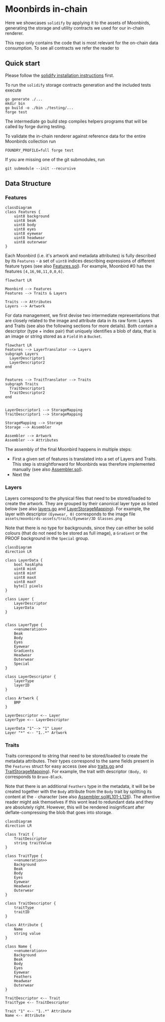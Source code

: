 # Moonbirds in-chain

Here we showcases `solidify` by applying it to the assets of Moonbirds, generating the storage and utility contracts we used for our in-chain renderer.

This repo only contains the code that is most relevant for the on-chain data consumption.
To see all contracts we refer the reader to 


## Quick start

Please follow the [solidify installation instructions](https://github.com/proofxyz/solidify#getting-started) first.

To run the `solidify` storage contracts generation and the included tests execute

```
go generate ./...
mkdir bin
go build -o ./bin ./testing/...
forge test
```

The intermediate go build step compiles helpers programs that will be called by forge during testing.

To validate the in-chain renderer against reference data for the entire Moonbirds collection run

```
FOUNDRY_PROFILE=full forge test
```

If you are missing one of the git submodules, run
```
git submodule --init --recursive
```

## Data Structure

### Features

```mermaid
classDiagram 
class Features {
    uint8 background
    uint8 beak
    uint8 body
    uint8 eyes
    uint8 eyewear
    uint8 headwear
    uint8 outerwear
}
```

Each Moonbird (i.e. it's artwork and metadata attributes) is fully described by its `Features` - a set of `uint8` indices describing expressions of different feature types (see also [Features.sol](./src/gen/Features.sol)).
For example, Moonbird #0 has the features `[4,16,98,11,0,0,6]`.

```mermaid
flowchart LR

Moonbird --> Features
Features --> Traits & Layers

Traits --> Attributes
Layers --> Artwork
```

For data management, we first devise two intermediate representations that are closely related to the image and attribute data in its raw form: Layers and Traits (see also the following sections for more details).
Both contain a descriptor (type + index pair) that uniquely identifies a blob of data, that is an image or string stored as a `Field` in a `Bucket`.

```mermaid
flowchart LR
Features --> LayerTranslator --> Layers
subgraph Layers
  LayerDescriptor1
  LayerDescriptor2
end


Features --> TraitTranslator --> Traits
subgraph Traits
  TraitDescriptor1
  TraitDescriptor2
end


LayerDescriptor1 --> StorageMapping
TraitDescriptor1 --> StorageMapping

StorageMapping --> Storage
Storage --> Assembler

Assembler --> Artwork
Assembler --> Attributes
```

The assembly of the final Moonbird happens in multiple steps:
- First a given set of features is translated into a set of Layers and Traits. This step is straightforward for Moonbirds was therefore implemented manually (see also [Assembler.sol](./src/Assembler.sol)).
- Next the 

### Layers

Layers correspond to the physical files that need to be stored/loaded to create the artwork.
They are grouped by their canonical layer type as listed below (see also [layers.go](./solidifier/layers.go) and [LayerStorageMapping](./src/gen/LayerStorageMapping.sol)).
For example, the layer with descriptor `(Eyewear, 0)` corresponds to the image file `assets/moonbirds-assets/traits/Eyewear/3D Glasses.png`

Note that there is no type for backgrounds, since they can either be solid colours (that do not need to be stored as full image), a `Gradient` or the PROOF background in the `Special` group.

```mermaid
classDiagram
direction LR

class LayerData {
    bool hasAlpha
    uint8 minX
    uint8 minY
    uint8 maxX
    uint8 maxY
    byte[] pixels
}

class Layer {
    LayerDescriptor
    LayerData
}


class LayerType {
    <<enumeration>>
    Beak
    Body
    Eyes
    Eyewear
    Gradients
    Headwear
    Outerwear
    Special
}

class LayerDescriptor {
    layerType
    layerID
}

class Artwork {
    BMP
}

LayerDescriptor <-- Layer
LayerType <-- LayerDescriptor

LayerData "1"--> "1" Layer
Layer "*" <-- "1..*" Artwork
```


### Traits

Traits correspond to string that need to be stored/loaded to create the metadata attributes.
Their types correspond to the same fields present in the `Features` struct for easy access (see also [traits.go](./solidifier/traits.go) and [TraitStorageMapping](./src/gen/TraitStorageMapping.sol)).
For example, the trait with descriptor `(Body, 0)` corresponds to `Brave-Black`.  

Note that there is an additional `Feathers` type in the metadata, it will be be created together with the `Body` attribute from the `Body` trait by splitting its content at the `-` character (see also [Assembler.sol#L101-L126](./src/Assembler.sol#L101-L126)).
The attentive reader might ask themselves if this wont lead to redundant data and they are absolutely right.
However, this will be rendered insignificant after deflate-compressing the blob that goes into storage. 


```mermaid
classDiagram 
direction LR

class Trait {
    TraitDescriptor
    string traitValue
}

class TraitType {
    <<enumeration>>
    Background
    Beak
    Body
    Eyes
    Eyewear
    Headwear
    Outerwear
}

class TraitDescriptor {
    traitType
    traitID
}

class Attribute {
    Name
    string value
}

class Name {
    <<enumeration>> 
    Background
    Beak
    Body
    Eyes
    Eyewear
    Feathers
    Headwear
    Outerwear
}

TraitDescriptor <-- Trait
TraitType <-- TraitDescriptor

Trait "1" <-- "1..*" Attribute
Name <-- Attribute
```





